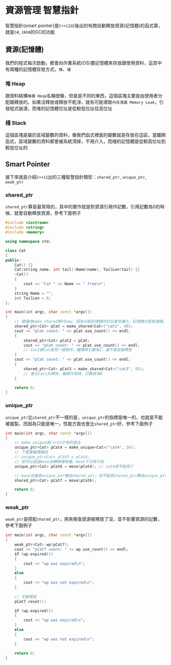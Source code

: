 # 資源管理 智慧指針

智慧指針(smart pointer)是`C++11`以後出的有關自動釋放資源(記憶體)的函式庫，就是`C#`, `JAVA`的GC的功能

## 資源(記憶體)

我們的程式每次啟動，都會向作業系統(OS)要記憶體來存放跟使用資料，這其中有兩種的記憶體存放方式，`堆`、`棧`

### 堆 Heap

跟資料結構`堆積 Heap`名稱很像，但是是不同的東西，這個區塊主要是由使用者分配跟釋放的，如果沒釋放或釋放不乾淨，就有可能導致`內存洩漏 Memory Leak`，引發程式崩潰，而堆的記憶體位址是從較低位址往高位址

### 棧 Stack

這個區塊是屬於區域變數的資料，像我們函式裡面的變數就是存放在這區，當離開函式，區域變數的資料都會被系統清掉，不用介入，而棧的記憶體是從較高位址到較低位址的

## Smart Pointer

接下來就是介紹`C++11`出的三種智慧指針類型：`shared_ptr`, `unique_ptr`, `weak_ptr`

### shared_ptr

`shared_ptr`算是最常用的，其中的實作就是對資源引用作記數，引用記數為0的時候，就會自動釋放資源，參考下面例子

```cpp
#include <iostream>
#include <string>
#include <memory>

using namespace std;

class Cat
{
public:
    Cat() {}
    Cat(string name, int tail):Name(name), TailLen(tail) {}
    ~Cat()
    {
        cout << "Cat " << Name << " free\n";
    }
    string Name = "";
    int TailLen = 0;
};

int main(int argc, char const *argv[])
{
    // 建議用make_shared替代new，因為分配記憶體的位址會有優化，記憶體分配較連續，對性能好
    shared_ptr<Cat> pCat = make_shared<Cat>("cat1", 49);
    cout << "pCat count: " << pCat.use_count() << endl;
    {
        shared_ptr<Cat> pCat2 = pCat;
        cout << "pCat count: " << pCat.use_count() << endl;
        // Cat2跟Cat是同一個物件，離開時引數為1，還不會自動釋放
    }
    cout << "pCat count: " << pCat.use_count() << endl;
    {
        shared_ptr<Cat> pCat3 = make_shared<Cat>("cat3", 55);
        // 會比cat1先釋放，離開作用域，引數就為0
    }

    return 0;
}
```

### unique_ptr

`unique_ptr`比`shared_ptr`不一樣的是，`unique_ptr`的指標是唯一的，也就是不能被複製，而因為只能是唯一，性能方面也會比`shared_ptr`好，參考下面例子

```cpp
int main(int argc, char const *argv[])
{
    // make_unique是C++14才有的語法
    unique_ptr<Cat> pCat4 = make_unique<Cat>("cat4", 16);
    // 下面會編譯錯誤
    // unique_ptr<Cat> pCat5 = pCat4;
    // 但可以透過move去轉移擁有權，move下次再介紹
    unique_ptr<Cat> pCat6 = move(pCat4); // cat4就不能用了

    // move也能將unique_ptr轉成shared_ptr，但不能將shared_ptr轉成unique_ptr
    shared_ptr<Cat> pCat7 = move(pCat6);

    return 0;
}
```

### weak_ptr

`weak_ptr`是搭配`shared_ptr`，用來檢查資源被釋放了沒，並不影響資源的記數，參考下面例子

```cpp
int main(int argc, char const *argv[])
{
    weak_ptr<Cat> wp(pCat7);
    cout << "pCat7 count: " << wp.use_count() << endl;
    if (wp.expired())
    {
        cout << "wp was expired\n";
    }
    else
    {
        cout << "wp was not expired\n";
    }
    
    // 手動釋放
    pCat7.reset();

    if (wp.expired())
    {
        cout << "wp was expired\n";
    }
    else
    {
        cout << "wp was not expired\n";
    }

    return 0;
}
```
